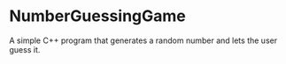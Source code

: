 # NumberGuessingGame
A simple C++ program that generates a random number and lets the user guess it.
